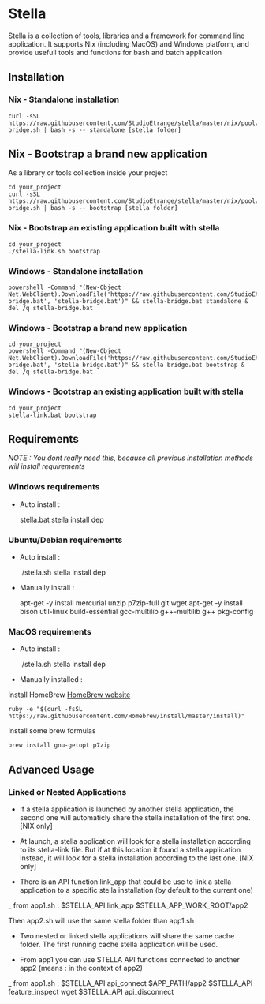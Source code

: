 # Stella

Stella is a collection of tools, libraries and a framework for command line application.
It supports Nix (including MacOS) and Windows platform, and provide usefull tools and functions for bash and batch application

## Installation

### Nix - Standalone installation

	curl -sSL https://raw.githubusercontent.com/StudioEtrange/stella/master/nix/pool/stella-bridge.sh | bash -s -- standalone [stella folder]

## Nix - Bootstrap a brand new application

As a library or tools collection inside your project

	cd your_project
	curl -sSL https://raw.githubusercontent.com/StudioEtrange/stella/master/nix/pool/stella-bridge.sh | bash -s -- bootstrap [stella folder]


### Nix - Bootstrap an existing application built with stella

	cd your_project
	./stella-link.sh bootstrap


### Windows - Standalone installation

	
	powershell -Command "(New-Object Net.WebClient).DownloadFile('https://raw.githubusercontent.com/StudioEtrange/stella/master/win/pool/stella-bridge.bat', 'stella-bridge.bat')" && stella-bridge.bat standalone & del /q stella-bridge.bat
	

### Windows - Bootstrap a brand new application

	cd your_project
	powershell -Command "(New-Object Net.WebClient).DownloadFile('https://raw.githubusercontent.com/StudioEtrange/stella/master/win/pool/stella-bridge.bat', 'stella-bridge.bat')" && stella-bridge.bat bootstrap & del /q stella-bridge.bat


### Windows - Bootstrap an existing application built with stella

	cd your_project
	stella-link.bat bootstrap


## Requirements

_NOTE : You dont really need this, because all previous installation methods will install requirements_

### Windows requirements

* Auto install :

	stella.bat stella install dep

### Ubuntu/Debian requirements

* Auto install :

	./stella.sh stella install dep

* Manually install :

	apt-get -y install mercurial unzip p7zip-full git wget
	apt-get -y install bison util-linux build-essential gcc-multilib g++-multilib g++ pkg-config

### MacOS requirements

* Auto install :

	./stella.sh stella install dep

* Manually installed : 

Install HomeBrew [HomeBrew website](http://brew.sh)

	ruby -e "$(curl -fsSL https://raw.githubusercontent.com/Homebrew/install/master/install)"

Install some brew formulas

	brew install gnu-getopt p7zip


## Advanced Usage

### Linked or Nested Applications

* If a stella application is launched by another stella application, the second one will automaticly share the stella installation of the first one. [NIX only]

* At launch, a stella application will look for a stella installation according to its stella-link file. But if at this location it found a stella application instead, it will look for a stella installation according to the last one. [NIX only]

* There is an API function link_app that could be use to link a stella application to a specific stella installation (by default to the current one)

_
	from app1.sh :
	$STELLA_API link_app $STELLA_APP_WORK_ROOT/app2

Then app2.sh will use the same stella folder than app1.sh

* Two nested or linked stella applications will share the same cache folder. The first running cache stella application will be used.

* From app1 you can use STELLA API functions connected to another app2 (means : in the context of app2)

_
	from app1.sh :
	$STELLA_API api_connect $APP_PATH/app2
	$STELLA_API feature_inspect wget
	$STELLA_API api_disconnect
